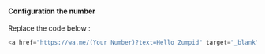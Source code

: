 #### Configuration the number
Replace the code below :
```php
<a href="https://wa.me/(Your Number)?text=Hello Zumpid" target="_blank"><?php echo "Contact Us" ?></a></button>
```
